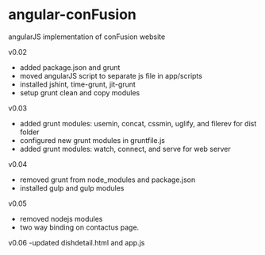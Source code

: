 # angular-conFusion
angularJS implementation of conFusion website

v0.02
- added package.json and grunt
- moved angularJS script to separate js file in app/scripts
- installed jshint, time-grunt, jit-grunt
- setup grunt clean and copy modules

v0.03
- added grunt modules: usemin, concat, cssmin, uglify, and filerev for dist folder
- configured new grunt modules in gruntfile.js
- added grunt modules: watch, connect, and serve for web server

v0.04
- removed grunt from node_modules and package.json
- installed gulp and gulp modules

v0.05
- removed nodejs modules
- two way binding on contactus page.

v0.06
-updated dishdetail.html and app.js
